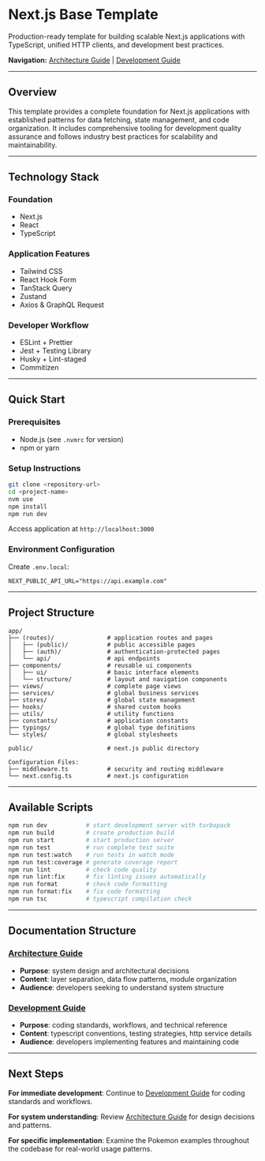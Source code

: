 # Next.js Base Template

Production-ready template for building scalable Next.js applications with TypeScript, unified HTTP clients, and development best practices.

**Navigation:** [Architecture Guide](.docs/ARCHITECTURE.md) | [Development Guide](.docs/DEVELOPMENT.md)

---

## Overview

This template provides a complete foundation for Next.js applications with established patterns for data fetching, state management, and code organization. It includes comprehensive tooling for development quality assurance and follows industry best practices for scalability and maintainability.

---

## Technology Stack

### Foundation

- Next.js
- React
- TypeScript

### Application Features

- Tailwind CSS
- React Hook Form
- TanStack Query
- Zustand
- Axios & GraphQL Request

### Developer Workflow

- ESLint + Prettier
- Jest + Testing Library
- Husky + Lint-staged
- Commitizen

---

## Quick Start

### Prerequisites

- Node.js (see `.nvmrc` for version)
- npm or yarn

### Setup Instructions

```bash
git clone <repository-url>
cd <project-name>
nvm use
npm install
npm run dev
```

Access application at `http://localhost:3000`

### Environment Configuration

Create `.env.local`:

```env
NEXT_PUBLIC_API_URL="https://api.example.com"
```

---

## Project Structure

```
app/
├── (routes)/               # application routes and pages
│   ├── (public)/           # public accessible pages
│   ├── (auth)/             # authentication-protected pages
│   └── api/                # api endpoints
├── components/             # reusable ui components
│   ├── ui/                 # basic interface elements
│   └── structure/          # layout and navigation components
├── views/                  # complete page views
├── services/               # global business services
├── stores/                 # global state management
├── hooks/                  # shared custom hooks
├── utils/                  # utility functions
├── constants/              # application constants
├── typings/                # global type definitions
└── styles/                 # global stylesheets

public/                     # next.js public directory

Configuration Files:
├── middleware.ts           # security and routing middleware
└── next.config.ts          # next.js configuration
```

---

## Available Scripts

```bash
npm run dev           # start development server with turbopack
npm run build         # create production build
npm run start         # start production server
npm run test          # run complete test suite
npm run test:watch    # run tests in watch mode
npm run test:coverage # generate coverage report
npm run lint          # check code quality
npm run lint:fix      # fix linting issues automatically
npm run format        # check code formatting
npm run format:fix    # fix code formatting
npm run tsc           # typescript compilation check
```

---

## Documentation Structure

### [Architecture Guide](.docs/ARCHITECTURE.md)

- **Purpose**: system design and architectural decisions
- **Content**: layer separation, data flow patterns, module organization
- **Audience**: developers seeking to understand system structure

### [Development Guide](.docs/DEVELOPMENT.md)

- **Purpose**: coding standards, workflows, and technical reference
- **Content**: typescript conventions, testing strategies, http service details
- **Audience**: developers implementing features and maintaining code

---

## Next Steps

**For immediate development**: Continue to [Development Guide](.docs/DEVELOPMENT.md) for coding standards and workflows.

**For system understanding**: Review [Architecture Guide](.docs/ARCHITECTURE.md) for design decisions and patterns.

**For specific implementation**: Examine the Pokemon examples throughout the codebase for real-world usage patterns.
